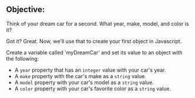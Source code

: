 ## Objective:

Think of your dream car for a second. What year, make, model, and color is it?

Got it? Great. Now, we'll use that to create your first object in Javascript.

Create a variable called 'myDreamCar' and set its value to an object with the following: 
- A `year` property that has an `integer` value with your car's year.
- A `make` property with the car's make as a `string` value.
- A `model` property with your car's model as a `string` value.
- A `color` property with your car's favorite color as a `string` value.